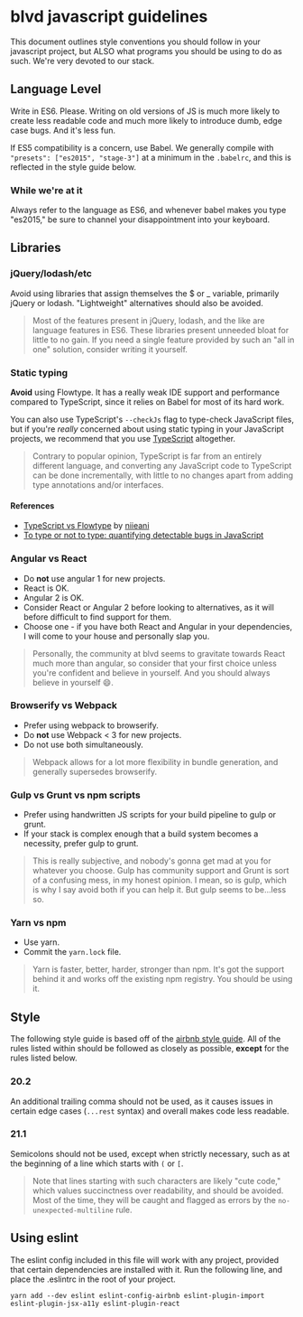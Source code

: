 # blvd javascript guidelines

This document outlines style conventions you should follow in your javascript
project, but ALSO what programs you should be using to do as such. We're very
devoted to our stack.

## Language Level

Write in ES6. Please. Writing on old versions of JS is much more likely to
create less readable code and much more likely to introduce dumb, edge case
bugs. And it's less fun.

If ES5 compatibility is a concern, use Babel. We generally compile with
`"presets": ["es2015", "stage-3"]` at a minimum in the `.babelrc`, and this is
reflected in the style guide below.

### While we're at it

Always refer to the language as ES6, and whenever babel makes you type "es2015,"
be sure to channel your disappointment into your keyboard.

## Libraries

### jQuery/lodash/etc

Avoid using libraries that assign themselves the $ or _ variable, primarily
jQuery or lodash. "Lightweight" alternatives should also be avoided.

> Most of the features present in jQuery, lodash, and the like are language
features in ES6. These libraries present unneeded bloat for little to no gain.
If you need a single feature provided by such an "all in one" solution, consider
writing it yourself.

### Static typing

**Avoid** using Flowtype. It has a really weak IDE support and performance
compared to TypeScript, since it relies on Babel for most of its hard work.

You can also use TypeScript's `--checkJs` flag to type-check JavaScript files,
but if you're *really* concerned about using static typing in your JavaScript
projects, we recommend that you use [TypeScript](../typescript) altogether.

> Contrary to popular opinion, TypeScript is far from an entirely different
language, and converting any JavaScript code to TypeScript can be done
incrementally, with little to no changes apart from adding type annotations
and/or interfaces.

#### References

- [TypeScript vs Flowtype](https://github.com/niieani/typescript-vs-flowtype)
by [niieani](https://github.com/niieani)
- [To type or not to type: quantifying detectable bugs in JavaScript](https://blog.acolyer.org/2017/09/19/to-type-or-not-to-type-quantifying-detectable-bugs-in-javascript/)

### Angular vs React

- Do **not** use angular 1 for new projects.
- React is OK.
- Angular 2 is OK.
- Consider React or Angular 2 before looking to alternatives, as it will before
  difficult to find support for them.
- Choose one - if you have both React and Angular in your dependencies, I will
  come to your house and personally slap you.

> Personally, the community at blvd seems to gravitate towards React much more
than angular, so consider that your first choice unless you're confident and
believe in yourself. And you should always believe in yourself :smile:.

### Browserify vs Webpack

- Prefer using webpack to browserify.
- Do **not** use Webpack &lt; 3 for new projects.
- Do not use both simultaneously.

> Webpack allows for a lot more flexibility in bundle generation, and generally
supersedes browserify.

### Gulp vs Grunt vs npm scripts

- Prefer using handwritten JS scripts for your build pipeline to gulp or grunt.
- If your stack is complex enough that a build system becomes a necessity,
  prefer gulp to grunt.

> This is really subjective, and nobody's gonna get mad at you for whatever you
choose. Gulp has community support and Grunt is sort of a confusing mess, in my
honest opinion. I mean, so is gulp, which is why I say avoid both if you can
help it. But gulp seems to be...less so.

### Yarn vs npm

- Use yarn.
- Commit the `yarn.lock` file.

> Yarn is faster, better, harder, stronger than npm. It's got the support behind
it and works off the existing npm registry. You should be using it.

## Style

The following style guide is based off of the [airbnb style guide](https://github.com/airbnb/javascript).
All of the rules listed within should be followed as closely as possible,
**except** for the rules listed below.

### 20.2

An additional trailing comma should not be used, as it causes issues in certain
edge cases (`...rest` syntax) and overall makes code less readable.

### 21.1

Semicolons should not be used, except when strictly necessary, such as at the
beginning of a line which starts with `(` or `[`.

> Note that lines starting with such characters are likely "cute code," which
values succinctness over readability, and should be avoided. Most of the time,
they will be caught and flagged as errors by the `no-unexpected-multiline` rule.

## Using eslint

The eslint config included in this file will work with any project, provided
that certain dependencies are installed with it. Run the following line, and
place the .eslintrc in the root of your project.

```
yarn add --dev eslint eslint-config-airbnb eslint-plugin-import eslint-plugin-jsx-a11y eslint-plugin-react
```
